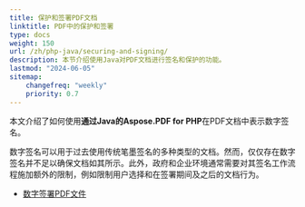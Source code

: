 ```yaml
---
title: 保护和签署PDF文档
linktitle: PDF中的保护和签署
type: docs
weight: 150
url: /zh/php-java/securing-and-signing/
description: 本节介绍使用Java对PDF文档进行签名和保护的功能。
lastmod: "2024-06-05"
sitemap:
    changefreq: "weekly"
    priority: 0.7
---
```


本文介绍了如何使用**通过Java的Aspose.PDF for PHP**在PDF文档中表示数字签名。

数字签名可以用于过去使用传统笔墨签名的多种类型的文档。然而，仅仅存在数字签名并不足以确保文档如其所示。此外，政府和企业环境通常需要对其签名工作流程施加额外的限制，例如限制用户选择和在签署期间及之后的文档行为。

- [数字签署PDF文件](/pdf/zh/php-java/digitally-sign-pdf-file/)